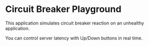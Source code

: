 # Circuit Breaker Playground

This application simulates circuit breaker reaction on an unhealthy application.

You can control server latency with Up/Down buttons in real time.